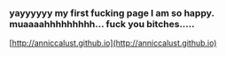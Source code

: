### yayyyyyy my first fucking page I am so happy. muaaaahhhhhhhhh... fuck you bitches.....


[http://anniccalust.github.io](http://anniccalust.github.io)

